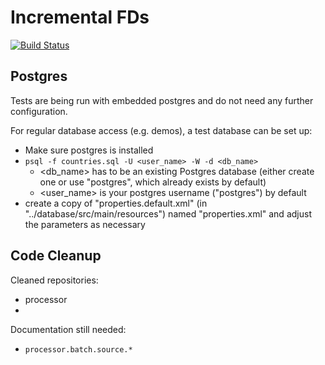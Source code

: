 # Incremental FDs

[![Build Status](https://travis-ci.com/torbenm/incremental-fds.svg?token=mxmHNpq8YYiojbw5SogU&branch=master)](https://travis-ci.com/torbenm/incremental-fds)


## Postgres

Tests are being run with embedded postgres and do not need any further configuration.

For regular database access (e.g. demos), a test database can be set up:

- Make sure postgres is installed
- `psql -f countries.sql -U <user_name> -W -d <db_name>`
	* <db_name> has to be an existing Postgres database (either create one or use "postgres", which already exists by default)
	* <user_name> is your postgres username ("postgres") by default
- create a copy of "properties.default.xml" (in "../database/src/main/resources") named "properties.xml" and adjust the parameters as necessary


## Code Cleanup

Cleaned repositories:

* processor
* 

Documentation still needed: 
* `processor.batch.source.*`